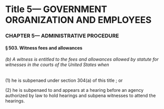 
# Title 5— GOVERNMENT ORGANIZATION AND EMPLOYEES
### CHAPTER 5— ADMINISTRATIVE PROCEDURE
#### § 503. Witness fees and allowances
###### (b) A witness is entitled to the fees and allowances allowed by statute for witnesses in the courts of the United States when

(1) he is subpenaed under section 304(a) of this title ; or

(2) he is subpenaed to and appears at a hearing before an agency authorized by law to hold hearings and subpena witnesses to attend the hearings.
